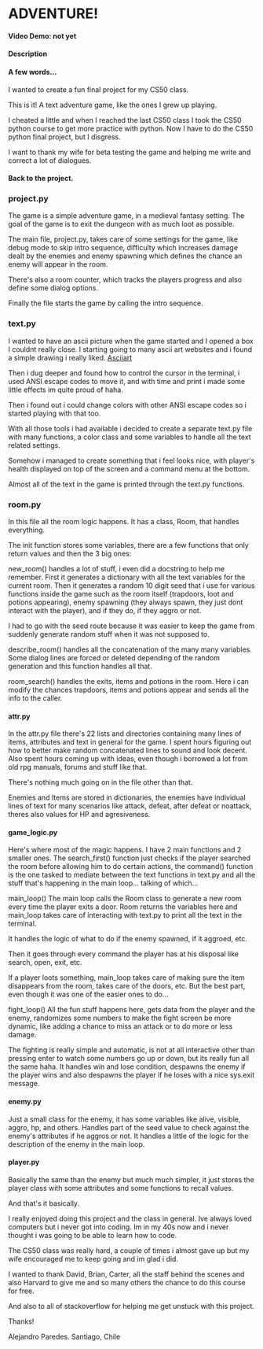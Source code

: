 # ADVENTURE!

#### Video Demo: not yet

#### Description


#### A few words...

I wanted to create a fun final project for my CS50 class.

This is it! A text adventure game, like the ones I grew up playing.

I cheated a little and when I reached the last CS50 class I took the CS50 python
course to get more practice with python. Now I have to do the CS50 python final
project, but I disgress.

I want to thank my wife for beta testing the game and helping me write and
correct a lot of dialogues.


#### Back to the project.

### project.py
The game is a simple adventure game, in a medieval fantasy setting. The goal of
the game is to exit the dungeon with as much loot as possible.

The main file, project.py, takes care of some settings for the game, like debug
mode to skip intro sequence, difficulty which increases damage dealt by the 
enemies and enemy spawning which defines the chance an enemy will appear in the
room.

There's also a room counter, which tracks the players progress and also define
some dialog options.

Finally the file starts the game by calling the intro sequence.

### text.py
I wanted to have an ascii picture when the game started and I opened a box 
I couldnt really close. I starting going to many ascii art websites and i 
found a simple drawing i really liked. [Asciiart](https://www.asciiart.eu/)

Then i dug deeper and found how to control the cursor in the terminal, i used
ANSI escape codes to move it, and with time and print i made some little effects
im quite proud of haha.

Then i found out i could change colors with other ANSI escape codes so i started
playing with that too.

With all those tools i had available i decided to create a separate text.py file
with many functions, a color class and some variables to handle all the text 
related settings.

Somehow i managed to create something that i feel looks nice, with player's
health displayed on top of the screen and a command menu at the bottom.

Almost all of the text in the game is printed through the text.py functions.

### room.py
In this file all the room logic happens. It has a class, Room, that handles
everything. 

The init function stores some variables, there are a few functions that only
return values and then the 3 big ones:

new_room() handles a lot of stuff, i even did a docstring to help me remember.
First it generates a dictionary with all the text variables for the current
room. Then it generates a random 10 digit seed that i use for various functions
inside the game such as the room itself (trapdoors, loot and potions appearing),
enemy spawning (they always spawn, they just dont interact with the player),
and if they do, if they aggro or not. 

I had to go with the seed route because it was easier to keep the game from 
suddenly generate random stuff when it was not supposed to.

describe_room() handles all the concatenation of the many many variables. Some 
dialog lines are forced or deleted depending of the random generation and this 
function handles all that.

room_search() handles the exits, items and potions in the room. Here i can 
modify the chances trapdoors, items and potions appear and sends all the info 
to the caller.

#### attr.py 
In the attr.py file there's 22 lists and directories containing
many lines of items, attributes and text in general for the game. I spent hours
figuring out how to better make random concatenated lines to sound and look 
decent. Also spent hours coming up with ideas, even though i borrowed a lot from
old rpg manuals, forums and stuff like that.

There's nothing much going on in the file other than that.

Enemies and Items are stored in dictionaries, the enemies have individual lines
of text for many scenarios like attack, defeat, after defeat or noattack, theres
also values for HP and agresiveness.

#### game_logic.py
Here's where most of the magic happens. I have 2 main functions and 2 smaller
ones. The search_first() function just checks if the player searched the room
before allowing him to do certain actions, the command() function is the one
tasked to mediate between the text functions in text.py and all the stuff that's
happening in the main loop... talking of which...

main_loop() The main loop calls the Room class to generate a new room every time
the player exits a door. Room returns the variables here and main_loop takes care
of interacting with text.py to print all the text in the terminal.

It handles the logic of what to do if the enemy spawned, if it aggroed, etc. 

Then it goes through every command the player has at his disposal like search,
open, exit, etc.

If a player loots something, main_loop takes care of making sure the item
disappears from the room, takes care of the doors, etc. But the best part, even
though it was one of the easier ones to do...

fight_loop() All the fun stuff happens here, gets data from the player and the
enemy, randomizes some numbers to make the fight screen be more dynamic, like
adding a chance to miss an attack or to do more or less damage.

The fighting is really simple and automatic, is not at all interactive other than
pressing enter to watch some numbers go up or down, but its really fun all the 
same haha. It handles win and lose condition, despawns the enemy if the player 
wins and also despawns the player if he loses with a nice sys.exit message.

#### enemy.py
Just a small class for the enemy, it has some variables like alive, visible,
aggro, hp, and others. Handles part of the seed value to check against the
enemy's attributes if he aggros or not. It handles a little of the logic for the
description of the enemy in the main loop.

#### player.py
Basically the same than the enemy but much much simpler, it just stores the 
player class with some attributes and some functions to recall values.



And that's it basically.

I really enjoyed doing this project and the class in general. Ive always loved
computers but i never got into coding. Im in my 40s now and i never thought i 
was going to be able to learn how to code.

The CS50 class was really hard, a couple of times i almost gave up but my wife 
encouraged me to keep going and im glad i did.

I wanted to thank David, Brian, Carter, all the staff behind the scenes and also
Harvard to give me and so many others the chance to do this course for free.

And also to all of stackoverflow for helping me get unstuck with this project.

Thanks!

Alejandro Paredes.
Santiago, Chile
